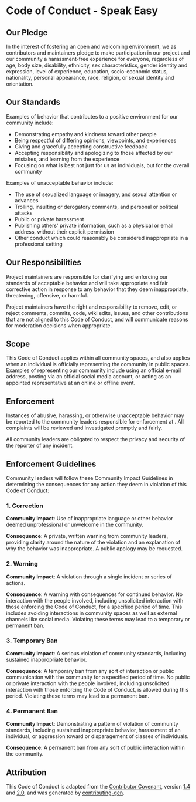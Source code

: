 # Code of Conduct - Speak Easy

## Our Pledge

In the interest of fostering an open and welcoming environment, we as
contributors and maintainers pledge to make participation in our project and
our community a harassment-free experience for everyone, regardless of age, body
size, disability, ethnicity, sex characteristics, gender identity and expression,
level of experience, education, socio-economic status, nationality, personal
appearance, race, religion, or sexual identity and orientation.

## Our Standards

Examples of behavior that contributes to a positive environment for our
community include:

* Demonstrating empathy and kindness toward other people
* Being respectful of differing opinions, viewpoints, and experiences
* Giving and gracefully accepting constructive feedback
* Accepting responsibility and apologizing to those affected by our mistakes,
and learning from the experience
* Focusing on what is best not just for us as individuals, but for the
overall community

Examples of unacceptable behavior include:

* The use of sexualized language or imagery, and sexual attention or
advances
* Trolling, insulting or derogatory comments, and personal or political attacks
* Public or private harassment
* Publishing others' private information, such as a physical or email
address, without their explicit permission
* Other conduct which could reasonably be considered inappropriate in a
professional setting

## Our Responsibilities

Project maintainers are responsible for clarifying and enforcing our standards of
acceptable behavior and will take appropriate and fair corrective action in
response to any behavior that they deem inappropriate,
threatening, offensive, or harmful.

Project maintainers have the right and responsibility to remove, edit, or reject
comments, commits, code, wiki edits, issues, and other contributions that are
not aligned to this Code of Conduct, and will
communicate reasons for moderation decisions when appropriate.

## Scope

This Code of Conduct applies within all community spaces, and also applies when
an individual is officially representing the community in public spaces.
Examples of representing our community include using an official e-mail address,
posting via an official social media account, or acting as an appointed
representative at an online or offline event.

## Enforcement

Instances of abusive, harassing, or otherwise unacceptable behavior may be
reported to the community leaders responsible for enforcement at .
All complaints will be reviewed and investigated promptly and fairly.

All community leaders are obligated to respect the privacy and security of the
reporter of any incident.

## Enforcement Guidelines

Community leaders will follow these Community Impact Guidelines in determining
the consequences for any action they deem in violation of this Code of Conduct:

### 1. Correction

**Community Impact**: Use of inappropriate language or other behavior deemed
unprofessional or unwelcome in the community.

**Consequence**: A private, written warning from community leaders, providing
clarity around the nature of the violation and an explanation of why the
behavior was inappropriate. A public apology may be requested.

### 2. Warning

**Community Impact**: A violation through a single incident or series
of actions.

**Consequence**: A warning with consequences for continued behavior. No
interaction with the people involved, including unsolicited interaction with
those enforcing the Code of Conduct, for a specified period of time. This
includes avoiding interactions in community spaces as well as external channels
like social media. Violating these terms may lead to a temporary or
permanent ban.

### 3. Temporary Ban

**Community Impact**: A serious violation of community standards, including
sustained inappropriate behavior.

**Consequence**: A temporary ban from any sort of interaction or public
communication with the community for a specified period of time. No public or
private interaction with the people involved, including unsolicited interaction
with those enforcing the Code of Conduct, is allowed during this period.
Violating these terms may lead to a permanent ban.

### 4. Permanent Ban

**Community Impact**: Demonstrating a pattern of violation of community
standards, including sustained inappropriate behavior, harassment of an
individual, or aggression toward or disparagement of classes of individuals.

**Consequence**: A permanent ban from any sort of public interaction within
the community.

## Attribution

This Code of Conduct is adapted from the [Contributor Covenant](https://contributor-covenant.org/), version
[1.4](https://www.contributor-covenant.org/version/1/4/code-of-conduct/code_of_conduct.md) and
[2.0](https://www.contributor-covenant.org/version/2/0/code_of_conduct/code_of_conduct.md),
and was generated by [contributing-gen](https://github.com/bttger/contributing-gen).
